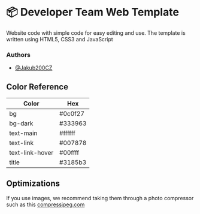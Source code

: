 # 📦 Developer Team Web Template
Website code with simple code for easy editing and use. The template is written using HTML5, CSS3 and JavaScript
### Authors
- [@Jakub200CZ](https://github.com/Jakub200CZ)
## Color Reference

| Color             | Hex                                                                |
| ----------------- | ------------------------------------------------------------------ |
| bg | #0c0f27 |
| bg-dark | #333963 |
| text-main | #ffffff |
| text-link | #007878 |
| text-link-hover | #00ffff |
| title | #3185b3 |

## Optimizations
If you use images, we recommend taking them through a photo compressor such as this [compressjpeg.com](https://compressjpeg.com/)